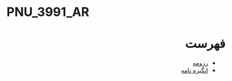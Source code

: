 # PNU_3991_AR
<div dir="rtl">
  <h1>فهرست  </h1>
  
 <ul>
  <li>
    <a href='/Resume/MyResume.pdf' >رزومه</a>
    </li>
  <li>
    <a href='/Statement of Purpose/Statement of Purpose.pdf' >انگیزه نامه</a>
    </li>
  </ul>




</div>
